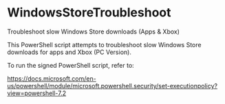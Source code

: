# WindowsStoreTroubleshoot
 Troubleshoot slow Windows Store downloads (Apps & Xbox)

This PowerShell script attempts to troubleshoot slow Windows Store downloads for apps and Xbox (PC Version).

To run the signed PowerShell script, refer to:

https://docs.microsoft.com/en-us/powershell/module/microsoft.powershell.security/set-executionpolicy?view=powershell-7.2
